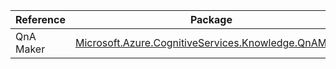| Reference | Package | Source |
|---|---|---|
|QnA Maker|[Microsoft.Azure.CognitiveServices.Knowledge.QnAMaker](https://www.nuget.org/packages/Microsoft.Azure.CognitiveServices.Knowledge.QnAMaker)|[Github](https://github.com/Azure/azure-sdk-for-net)|
